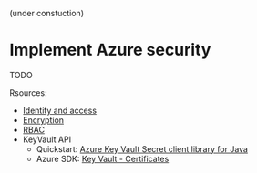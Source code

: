 (under constuction)
# Implement Azure security
TODO

Rsources:
* [Identity and access](https://docs.microsoft.com/en-us/learn/modules/intro-to-security-in-azure/3-identity-and-access)
* [Encryption](https://docs.microsoft.com/en-us/learn/modules/intro-to-security-in-azure/4-encryption)
* [RBAC](https://docs.microsoft.com/en-us/learn/modules/secure-azure-resources-with-rbac/)
* KeyVault API
  * Quickstart: [Azure Key Vault Secret client library for Java](https://docs.microsoft.com/en-us/azure/key-vault/secrets/quick-create-java)
  * Azure SDK: [Key Vault - Certificates](https://azuresdkdocs.blob.core.windows.net/$web/java/azure-security-keyvault-certificates/4.1.3/index.html)
